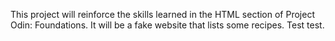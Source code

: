 This project will reinforce the skills learned in the HTML section of 
Project Odin: Foundations. It will be a fake website that lists some recipes.
Test test.